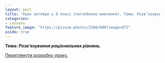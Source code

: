 ```yaml
---
layout: post
title: "Урок алгебри у 8 класі (поглиблене вивчення). Тема: Розв’язування раціональних рівнянь."
categories:
- Lessons
feature_image: "https://picsum.photos/2560/600?image=872"
aside: true
---
```

**Тема: _Розв’язування раціональних рівнянь._**

<a href="https://drive.google.com/file/d/1I5aH_xNhzIbTKP2ItA5xWIb6_NMBzw9W/view?usp=sharing" target="_blank">Переглянути розробку уроку.</a>